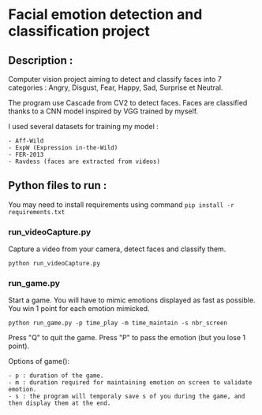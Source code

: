 # Facial emotion detection and classification project

## Description :

Computer vision project aiming to detect and classify faces into 7 categories : Angry, Disgust, Fear, Happy, Sad, Surprise et Neutral.

The program use Cascade from CV2 to detect faces.
Faces are classified thanks to a CNN model inspired by VGG trained by myself.

I used several datasets for training my model : 

    - Aff-Wild
    - ExpW (Expression in-the-Wild)
    - FER-2013
    - Ravdess (faces are extracted from videos)

## Python files to run :

You may need to install requirements using command ```pip install -r requirements.txt```


### run_videoCapture.py
Capture a video from your camera, detect faces and classify them.

    python run_videoCapture.py

### run_game.py  
Start a game. You will have to mimic emotions displayed as fast as possible. You win 1 point for each emotion mimicked.

    python run_game.py -p time_play -m time_maintain -s nbr_screen

Press "Q" to quit the game. Press "P" to pass the emotion (but you lose 1 point).

Options of game(): 

    - p : duration of the game.
    - m : duration required for maintaining emotion on screen to validate emotion.
    - s : the program will temporaly save s of you during the game, and then display them at the end.
